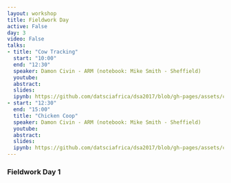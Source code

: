 ```yaml
---
layout: workshop
title: Fieldwork Day
active: False
day: 3
video: False
talks:
- title: "Cow Tracking"
  start: "10:00"
  end: "12:30"
  speaker: Damon Civin - ARM (notebook: Mike Smith - Sheffield)
  youtube:
  abstract:
  slides:
  ipynb: https://github.com/datsciafrica/dsa2017/blob/gh-pages/assets/chicken.ipynb
- start: "12:30"
  end: "15:00"
  title: "Chicken Coop"
  speaker: Damon Civin - ARM (notebook: Mike Smith - Sheffield)
  youtube:
  abstract:
  slides:
  ipynb: https://github.com/datsciafrica/dsa2017/blob/gh-pages/assets/cow.zip
---
```


<h3> <b>Fieldwork Day 1</b></h3>
